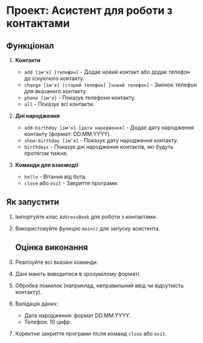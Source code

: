 # Проект: Асистент для роботи з контактами

## Функціонал

1. **Контакти**
   - `add [ім'я] [телефон]` - Додає новий контакт або додає телефон до існуючого контакту.
   - `change [ім'я] [старий телефон] [новий телефон]` - Змінює телефон для вказаного контакту.
   - `phone [ім'я]` - Показує телефони контакту.
   - `all` - Показує всі контакти.

2. **Дні народження**
   - `add-birthday [ім'я] [дата народження]` - Додає дату народження контакту (формат: DD.MM.YYYY).
   - `show-birthday [ім'я]` - Показує дату народження контакту.
   - `birthdays` - Показує дні народження контактів, які будуть протягом тижня.

3. **Команди для взаємодії**
   - `hello` - Вітання від бота.
   - `close` або `exit` - Закриття програми.

## Як запустити

1. Імпортуйте клас `AddressBook` для роботи з контактами.
2. Використовуйте функцію `main()` для запуску асистента.

   ## Оцінка виконання

1. Реалізуйте всі вказані команди.
2. Дані мають виводитися в зрозумілому форматі.
3. Обробка помилок (наприклад, неправильний ввід чи відсутність контакту).
4. Валідація даних:
   - Дата народження: формат DD.MM.YYYY.
   - Телефон: 10 цифр.
5. Коректне закриття програми після команд `close` або `exit`.

